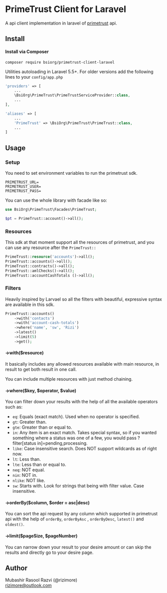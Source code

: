 # PrimeTrust Client for Laravel

A api client implementation in laravel of [primetrust](https://primetrust.com) api.

## Install

#### Install via Composer

```
composer require bsiorg/primetrust-client-laravel
```

Utilities autoloading in Laravel 5.5+. For older versions add the following lines to your `config/app.php`

```php
'providers' => [
    ...
    \BsiOrg\PrimeTrust\PrimeTrustServiceProvider::class,
    ...
],

'aliases' => [
    ...
    'PrimeTrust' => \BsiOrg\PrimeTrust\PrimeTrust::class,
    ...
]
```

## Usage

### Setup

You need to set environment variables to run the primetrust sdk.

```dotenv
PRIMETRUST_URL=
PRIMETRUST_USER=
PRIMETRUST_PASS=
```

You can use the whole library with facade like so:

```php
use BsiOrg\PrimeTrust\Facades\PrimeTrust;

$pt = PrimeTrust::account()->all();
```

### Resources

This sdk at that moment support all the resources of primetrust, and you can use any resource after the `PrimeTrust::`

```php
PrimeTrust::resource('accounts')->all();
PrimeTrust::accounts()->all();
PrimeTrust::contracts()->all();
PrimeTrust::amlChecks()->all();
PrimeTrust::accountCashTotals ()->all();
```

### Filters

Heavily inspired by Larvael so all the filters with beautiful, expressive syntax are available in this sdk.

```php
PrimeTrust::accounts()
    ->with('contacts')
    ->with('account-cash-totals')
    ->where('name', 'sw', 'Rizi')
    ->latest()
    ->limit(5)
    ->get();
```

#### ->with($resource)

It basically includes any allowed resources available with main resource, in result to get both result in one call.

You can include multiple resources with just method chaining.

#### ->where($key, $operator, $value)

You can filter down your results with the help of all the available operators such as:

- `eq`: Equals (exact match). Used when no operator is specified.
- `gt`: Greater than.
- `gte`: Greater than or equal to.
- `in`: Any item is an exact match. Takes special syntax, so if you wanted something where a status was one of a few,
  you would pass ?filter[status in]=pending,processing.
- `like`: Case insensitive search. Does NOT support wildcards as of right now.
- `lt`: Less than.
- `lte`: Less than or equal to.
- `neq`: NOT equal.
- `nin`: NOT in.
- `nlike`: NOT like.
- `sw`: Starts with. Look for strings that being with filter value. Case insensitive.

#### ->orderBy($column, $order = asc|desc)

You can sort the api request by any column which supported in primetrust api with the help of `orderBy`, `orderByAsc`
, `orderByDesc`, `latest()` and `oldest()`.

#### ->limit($pageSize, $pageNumber)

You can narrow down your result to your desire amount or can skip the results and directly go to your desire page.

## Author

Mubashir Rasool Razvi (@rizimore)  
rizimore@outlook.com
